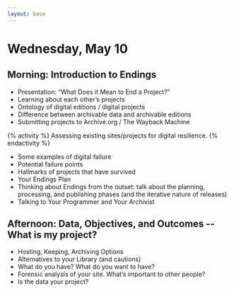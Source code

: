 ```yaml
---
layout: base
---
```


# Wednesday, May 10

## Morning: Introduction to Endings

* Presentation: “What Does it Mean to End a Project?”
* Learning about each other’s projects
* Ontology of digital editions / digital projects
* Difference between archivable data and archivable editions
* Submitting projects to Archive.org / The Wayback Machine

{% activity %}
Assessing existing sites/projects for digital resilience.
{% endactivity %}

* Some examples of digital failure
* Potential failure points
* Hallmarks of projects that have survived
* Your Endings Plan
* Thinking about Endings from the outset: talk about the planning,
    processing, and publishing phases (and the iterative nature of
    releases)
* Talking to Your Programmer and Your Archivist

## Afternoon: Data, Objectives, and Outcomes -- What is my project?

* Hosting, Keeping, Archiving Options
* Alternatives to your Library (and cautions)
* What do you have? What do you want to have?
* Forensic analysis of your site. What’s important to other people?
* Is the data your project?
